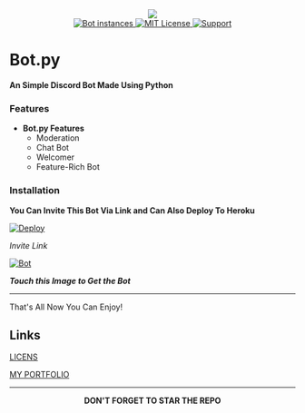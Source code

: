 <div align ="center">
  <img src="https://i.imgur.com/eq7eChD.png" align="center">
<br>

<a href="https://github.com/b0tdev/Bot.py/">	
    <img src="https://api.modmail.tk/badges/instances.svg" alt="Bot instances">	
  </a>

<a href="https://github.com/b0tdev/Bot.py/blob/master/LICENSE">
    <img src="https://img.shields.io/badge/license-agpl-e74c3c.svg?style=for-the-badge" alt="MIT License">
  </a>

<a href="https://discord.gg/uu6W23B">
    <img src="https://img.shields.io/discord/515071617815019520.svg?style=for-the-badge&colorB=7289DA" alt="Support">
  </a>
</div>

# Bot.py

**An Simple Discord Bot Made Using Python**

### Features

* **Bot.py Features**
  * Moderation
  * Chat Bot
  * Welcomer
  * Feature-Rich Bot

### Installation

**You Can Invite This Bot Via Link and Can Also Deploy To Heroku**

<a href="https://heroku.com/deploy">
  <img src="https://www.herokucdn.com/deploy/button.svg" alt="Deploy">
</a>

_Invite Link_

<a href="https://discordapp.com/oauth2/authorize?client_id=594889099345920040&scope=bot&permissions=8">
  <img src="https://i.imgur.com/3sofII5.png" alt="Bot">
</a>

<strong><i>Touch this Image to Get the Bot</i></strong>

***

That's All Now You Can Enjoy!

## Links

[LICENS](https://github.com/b0tdev/Bot.py/blob/master/LICENSE)

[MY PORTFOLIO](https://github.com/b0tdev)

***

<div align="center">
<strong>DON'T FORGET TO STAR THE REPO</strong>
</div>
